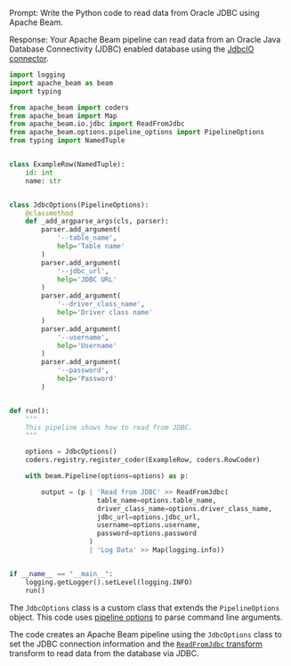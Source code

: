 Prompt:
Write the Python code to read data from Oracle JDBC using Apache Beam.

Response:
Your Apache Beam pipeline can read data from an Oracle Java Database Connectivity (JDBC) enabled database using the [JdbcIO connector](https://beam.apache.org/releases/pydoc/current/apache_beam.io.jdbc.html).

```python
import logging
import apache_beam as beam
import typing

from apache_beam import coders
from apache_beam import Map
from apache_beam.io.jdbc import ReadFromJdbc
from apache_beam.options.pipeline_options import PipelineOptions
from typing import NamedTuple


class ExampleRow(NamedTuple):
    id: int
    name: str


class JdbcOptions(PipelineOptions):
    @classmethod
    def _add_argparse_args(cls, parser):
        parser.add_argument(
            '--table_name',
            help='Table name'
        )
        parser.add_argument(
            '--jdbc_url',
            help='JDBC URL'
        )
        parser.add_argument(
            '--driver_class_name',
            help='Driver class name'
        )
        parser.add_argument(
            '--username',
            help='Username'
        )
        parser.add_argument(
            '--password',
            help='Password'
        )


def run():
    """
    This pipeline shows how to read from JDBC.
    """

    options = JdbcOptions()
    coders.registry.register_coder(ExampleRow, coders.RowCoder)

    with beam.Pipeline(options=options) as p:

        output = (p | 'Read from JDBC' >> ReadFromJdbc(
                      table_name=options.table_name,
                      driver_class_name=options.driver_class_name,
                      jdbc_url=options.jdbc_url,
                      username=options.username,
                      password=options.password
                    )
                    | 'Log Data' >> Map(logging.info))


if __name__ == "__main__":
    logging.getLogger().setLevel(logging.INFO)
    run()
```

The `JdbcOptions` class is a custom class that extends the `PipelineOptions` object. This code uses [pipeline options](https://beam.apache.org/documentation/patterns/pipeline-options/) to parse command line arguments.

The code creates an Apache Beam pipeline using the `JdbcOptions` class to set the JDBC connection information and the [`ReadFromJdbc` transform](https://beam.apache.org/releases/pydoc/current/apache_beam.io.jdbc.html#apache_beam.io.jdbc.ReadFromJdbc) transform to read data from the database via JDBC.
